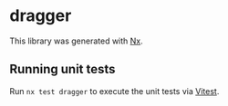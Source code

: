 # dragger

This library was generated with [Nx](https://nx.dev).

## Running unit tests

Run `nx test dragger` to execute the unit tests via [Vitest](https://vitest.dev/).
